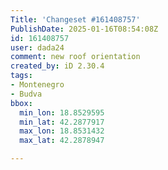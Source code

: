 ```yaml
---
Title: 'Changeset #161408757'
PublishDate: 2025-01-16T08:54:08Z
id: 161408757
user: dada24
comment: new roof orientation
created_by: iD 2.30.4
tags:
- Montenegro
- Budva
bbox:
  min_lon: 18.8529595
  min_lat: 42.2877917
  max_lon: 18.8531432
  max_lat: 42.2878947

---
```

